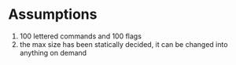 # Assumptions
1) 100 lettered commands and 100 flags
2) the max size has been statically decided, it can be changed into anything on demand
